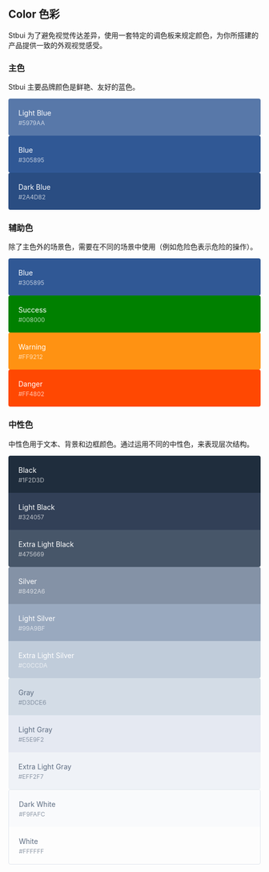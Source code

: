 <style>
  .demo-color-box {
    border-radius: 4px;
    padding: 20px;
    height: 74px;
    box-sizing: border-box;
    color: #fff;
    font-size: 14px;

    & .value {
      font-size: 12px;
      opacity: 0.69;
      line-height: 24px;
    }
  }
  .demo-color-box-group {
    .demo-color-box {
      border-radius: 0;
    }
    .demo-color-box:first-child {
      border-radius: 4px 4px 0 0;
    }
    .demo-color-box:last-child {
      border-radius: 0 0 4px 4px;
    }
  }
  .bg-blue-light {
    background-color: rgba(48, 88, 149, 0.8);;
  }
  .bg-blue,
  .bg-info {
    background-color: #305895;
  }
  .bg-blue-dark {
    background-color: #2a4d82;
  }

  .bg-success {
    background-color: #008000;
  }
  .bg-warning {
    background-color: #ff9212;
  }
  .bg-danger {
    background-color: #ff4802;
  }

  .bg-black {
    background-color: #1f2d3d;
  }
  .bg-black-light {
    background-color: #324057;
  }
  .bg-black-lighter {
    background-color: #475669;
  }

  .bg-silver {
    background-color: #8492a6;
  }
  .bg-silver-light {
    background-color: #99a9bf;
  }
  .bg-silver-lighter {
    background-color: #c0ccda;
  }

  .bg-gray {
    background-color: #d3dce6;
  }
  .bg-gray-light {
    background-color: #e5e9f2;
  }
  .bg-gray-lighter {
    background-color: #eff2f7;
  }

  .bg-white-dark {
    background-color: #f9fafc;
  }

  .color-gray {
    color: #5e6d82;
  }
</style>

## Color 色彩

Stbui 为了避免视觉传达差异，使用一套特定的调色板来规定颜色，为你所搭建的产品提供一致的外观视觉感受。

### 主色

Stbui 主要品牌颜色是鲜艳、友好的蓝色。

<el-row :gutter="12">
  <el-col :span="8">
    <div class="demo-color-box bg-blue-light">Light Blue<div class="value">#5979AA</div></div>
  </el-col>
  <el-col :span="8">
    <div class="demo-color-box bg-blue">Blue<div class="value">#305895</div></div>
  </el-col>
  <el-col :span="8">
    <div class="demo-color-box bg-blue-dark">Dark Blue<div class="value">#2A4D82</div></div>
  </el-col>
</el-row>

### 辅助色

除了主色外的场景色，需要在不同的场景中使用（例如危险色表示危险的操作）。

<el-row :gutter="12">
  <el-col :span="6">
    <div class="demo-color-box bg-info">Blue<div class="value">#305895</div></div>
  </el-col>
  <el-col :span="6">
    <div class="demo-color-box bg-success">Success<div class="value">#008000</div></div>
  </el-col>
  <el-col :span="6">
    <div class="demo-color-box bg-warning">Warning<div class="value">#FF9212</div></div>
  </el-col>
  <el-col :span="6">
    <div class="demo-color-box bg-danger">Danger<div class="value">#FF4802</div></div>
  </el-col>
</el-row>

### 中性色

中性色用于文本、背景和边框颜色。通过运用不同的中性色，来表现层次结构。

<el-row :gutter="12">
  <el-col :span="6">
    <div class="demo-color-box-group">
      <div class="demo-color-box bg-black">Black<div class="value">#1F2D3D</div></div>
      <div class="demo-color-box bg-black-light">Light Black<div class="value">#324057</div></div>
      <div class="demo-color-box bg-black-lighter">Extra Light Black<div class="value">#475669</div></div>
    </div>
  </el-col>
  <el-col :span="6">
    <div class="demo-color-box-group">
      <div class="demo-color-box bg-silver">Silver<div class="value">#8492A6</div></div>
      <div class="demo-color-box bg-silver-light">Light Silver<div class="value">#99A9BF</div></div>
      <div class="demo-color-box bg-silver-lighter">Extra Light Silver<div class="value">#C0CCDA</div></div>
    </div>
  </el-col>
  <el-col :span="6">
    <div class="demo-color-box-group">
      <div class="demo-color-box color-gray bg-gray">Gray<div class="value">#D3DCE6</div></div>
      <div class="demo-color-box color-gray bg-gray-light">Light Gray<div class="value">#E5E9F2</div></div>
      <div class="demo-color-box color-gray bg-gray-lighter">Extra Light Gray<div class="value">#EFF2F7</div></div>
    </div>
  </el-col>
  <el-col :span="6">
    <div class="demo-color-box-group" style="border: 1px solid #e0e6ed;border-radius: 4px;">
      <div class="demo-color-box color-gray bg-white-dark">Dark White<div class="value">#F9FAFC</div></div>
      <div class="demo-color-box color-gray bg-white">White<div class="value">#FFFFFF</div></div>
    </div>
  </el-col>
</el-row>
